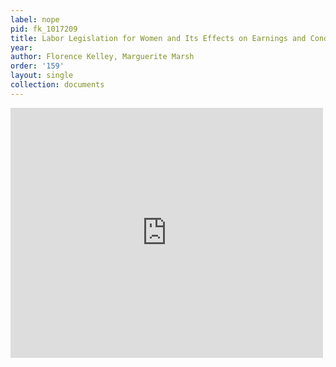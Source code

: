 ```yaml
---
label: nope
pid: fk_1017209
title: Labor Legislation for Women and Its Effects on Earnings and Conditions of Labor
year:
author: Florence Kelley, Marguerite Marsh
order: '159'
layout: single
collection: documents
---
```

<iframe src="https://northwestern.app.box.com/embed/s/2fndd89yv4460ktm67txj2yznbirrqt2?sortColumn=date&view=list" width="500" height="400" frameborder="0" allowfullscreen webkitallowfullscreen msallowfullscreen></iframe>
